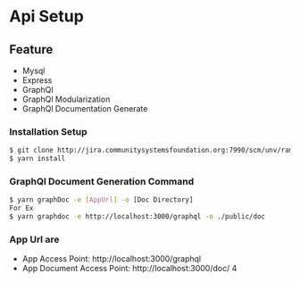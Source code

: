 # Api Setup

## Feature

- Mysql
- Express
- GraphQl 
- GraphQl Modularization
- GraphQl Documentation Generate

### Installation Setup 
```sh
$ git clone http://jira.communitysystemsfoundation.org:7990/scm/unv/ram_poc.git
$ yarn install
```

### GraphQl Document Generation Command 
```sh
$ yarn graphDoc -e [AppUrl] -o [Doc Directory]
For Ex
$ yarn graphdoc -e http://localhost:3000/graphql -o ./public/doc 
```
### App Url are 
- App Access Point: http://localhost:3000/graphql
- App Document Access Point: http://localhost:3000/doc/ 
4
